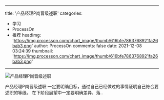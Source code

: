 
---
title: '产品经理P岗晋级述职'
categories: 
 - 学习
 - ProcessOn
 - 推荐
headimg: 'https://img.processon.com/chart_image/thumb/616bfe7863768921fa26bab3.png'
author: ProcessOn
comments: false
date: 2021-12-08 03:24:39
thumbnail: 'https://img.processon.com/chart_image/thumb/616bfe7863768921fa26bab3.png'
---

<div>   
<img class="thumb" alt="产品经理P岗晋级述职" src="https://img.processon.com/chart_image/thumb/616bfe7863768921fa26bab3.png" referrerpolicy="no-referrer">
<p>产品经理P岗晋级述职
一定要明确目标，通过自己已经做过的事情证明自己符合要述职的等级。
在下阶段展望中一定要明确差异，落..</p>  
</div>
            
